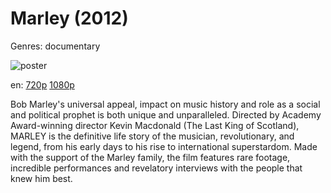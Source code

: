 # Marley (2012)

Genres: documentary

![poster](http://image.tmdb.org/t/p/w500/hIkihuykLU1kEniuL9MMWMT7Pql.jpg)

en:
  [720p](magnet:?xt=urn:btih:5063FA667519B6504C5A463296DA5C3B973FC5B5&tr=udp://glotorrents.pw:6969/announce&tr=udp://tracker.opentrackr.org:1337/announce&tr=udp://torrent.gresille.org:80/announce&tr=udp://tracker.openbittorrent.com:80&tr=udp://tracker.coppersurfer.tk:6969&tr=udp://tracker.leechers-paradise.org:6969&tr=udp://p4p.arenabg.ch:1337&tr=udp://tracker.internetwarriors.net:1337)
  [1080p](magnet:?xt=urn:btih:6CAFA43BFCD639A4E153F1709016C4C33D7F51D6&tr=udp://glotorrents.pw:6969/announce&tr=udp://tracker.opentrackr.org:1337/announce&tr=udp://torrent.gresille.org:80/announce&tr=udp://tracker.openbittorrent.com:80&tr=udp://tracker.coppersurfer.tk:6969&tr=udp://tracker.leechers-paradise.org:6969&tr=udp://p4p.arenabg.ch:1337&tr=udp://tracker.internetwarriors.net:1337)
  


Bob Marley's universal appeal, impact on music history and role as a social and political prophet is both unique and unparalleled. Directed by Academy Award-winning director Kevin Macdonald (The Last King of Scotland), MARLEY is the definitive life story of the musician, revolutionary, and legend, from his early days to his rise to international superstardom. Made with the support of the Marley family, the film features rare footage, incredible performances and revelatory interviews with the people that knew him best.